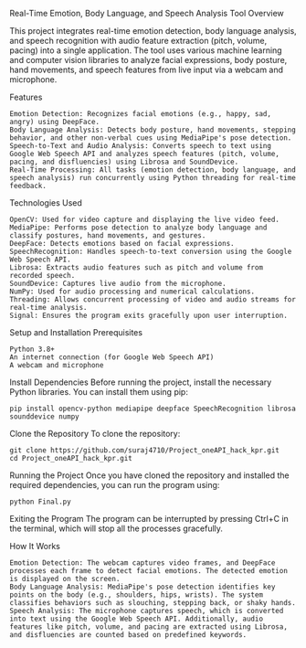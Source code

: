 Real-Time Emotion, Body Language, and Speech Analysis Tool
Overview

This project integrates real-time emotion detection, body language analysis, and speech recognition with audio feature extraction (pitch, volume, pacing) into a single application. The tool uses various machine learning and computer vision libraries to analyze facial expressions, body posture, hand movements, and speech features from live input via a webcam and microphone.

Features

    Emotion Detection: Recognizes facial emotions (e.g., happy, sad, angry) using DeepFace.
    Body Language Analysis: Detects body posture, hand movements, stepping behavior, and other non-verbal cues using MediaPipe's pose detection.
    Speech-to-Text and Audio Analysis: Converts speech to text using Google Web Speech API and analyzes speech features (pitch, volume, pacing, and disfluencies) using Librosa and SoundDevice.
    Real-Time Processing: All tasks (emotion detection, body language, and speech analysis) run concurrently using Python threading for real-time feedback.

Technologies Used

    OpenCV: Used for video capture and displaying the live video feed.
    MediaPipe: Performs pose detection to analyze body language and classify postures, hand movements, and gestures.
    DeepFace: Detects emotions based on facial expressions.
    SpeechRecognition: Handles speech-to-text conversion using the Google Web Speech API.
    Librosa: Extracts audio features such as pitch and volume from recorded speech.
    SoundDevice: Captures live audio from the microphone.
    NumPy: Used for audio processing and numerical calculations.
    Threading: Allows concurrent processing of video and audio streams for real-time analysis.
    Signal: Ensures the program exits gracefully upon user interruption.

Setup and Installation
  Prerequisites
  
    Python 3.8+
    An internet connection (for Google Web Speech API)
    A webcam and microphone

  Install Dependencies
  Before running the project, install the necessary Python libraries. You can install them using pip:

    pip install opencv-python mediapipe deepface SpeechRecognition librosa sounddevice numpy

  Clone the Repository
  To clone the repository:

    git clone https://github.com/suraj4710/Project_oneAPI_hack_kpr.git
    cd Project_oneAPI_hack_kpr.git

  Running the Project
  Once you have cloned the repository and installed the required dependencies, you can run the program using:

    python Final.py

  Exiting the Program
  The program can be interrupted by pressing Ctrl+C in the terminal, which will stop all the processes gracefully.


How It Works

    Emotion Detection: The webcam captures video frames, and DeepFace processes each frame to detect facial emotions. The detected emotion is displayed on the screen.
    Body Language Analysis: MediaPipe's pose detection identifies key points on the body (e.g., shoulders, hips, wrists). The system classifies behaviors such as slouching, stepping back, or shaky hands.
    Speech Analysis: The microphone captures speech, which is converted into text using the Google Web Speech API. Additionally, audio features like pitch, volume, and pacing are extracted using Librosa, and disfluencies are counted based on predefined keywords.

    
